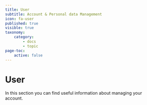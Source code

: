 ```yaml
---
title: User
subtitle: Account & Personal data Management
icon: fa-user
published: true
visible: true
taxonomy:
    category:
        - docs
        - topic
page-toc:
    active: false
---
```


# User
In this section you can find useful information about managing your account.
<br>
